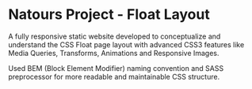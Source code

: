 # Natours Project - Float Layout

A fully responsive static website developed to conceptualize and understand the CSS Float page layout with advanced CSS3 features like Media Queries, Transforms, Animations and Responsive Images.

Used BEM (Block Element Modifier) naming convention and SASS preprocessor for more readable and maintainable CSS structure.
